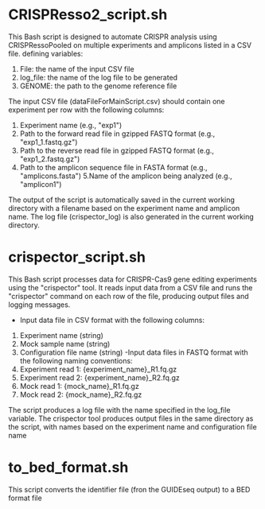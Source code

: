 # CRISPResso2_script.sh
This Bash script is designed to automate CRISPR analysis using CRISPRessoPooled on multiple experiments and amplicons listed in a CSV file.
defining variables:
1. File: the name of the input CSV file
2. log_file: the name of the log file to be generated
3. GENOME: the path to the genome reference file

The input CSV file (dataFileForMainScript.csv) should contain one experiment per row with the following columns:

1. Experiment name (e.g., "exp1")
2. Path to the forward read file in gzipped FASTQ format (e.g., "exp1_1.fastq.gz")
3. Path to the reverse read file in gzipped FASTQ format (e.g., "exp1_2.fastq.gz")
4. Path to the amplicon sequence file in FASTA format (e.g., "amplicons.fasta")
5.Name of the amplicon being analyzed (e.g., "amplicon1")

The output of the script is automatically saved in the current working directory with a filename based on the experiment name and amplicon name. The log file (crispector_log) is also generated in the current working directory.

# crispector_script.sh
This Bash script processes data for CRISPR-Cas9 gene editing experiments using the "crispector" tool. It reads input data from a CSV file and runs the "crispector" command on each row of the file, producing output files and logging messages.

- Input data file in CSV format with the following columns:
1. Experiment name (string)
2. Mock sample name (string)
3. Configuration file name (string)
-Input data files in FASTQ format with the following naming conventions:
1. Experiment read 1: {experiment_name}_R1.fq.gz
2. Experiment read 2: {experiment_name}_R2.fq.gz
3. Mock read 1: {mock_name}_R1.fq.gz
4. Mock read 2: {mock_name}_R2.fq.gz

The script produces a log file with the name specified in the log_file variable. The crispector tool produces output files in the same directory as the script, with names based on the experiment name and configuration file name

# to_bed_format.sh
This script converts the identifier file (fron the GUIDEseq output) to a BED format file
